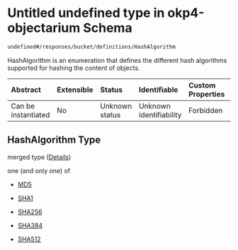# Untitled undefined type in okp4-objectarium Schema

```txt
undefined#/responses/bucket/definitions/HashAlgorithm
```

HashAlgorithm is an enumeration that defines the different hash algorithms supported for hashing the content of objects.

| Abstract            | Extensible | Status         | Identifiable            | Custom Properties | Additional Properties | Access Restrictions | Defined In                                                                     |
| :------------------ | :--------- | :------------- | :---------------------- | :---------------- | :-------------------- | :------------------ | :----------------------------------------------------------------------------- |
| Can be instantiated | No         | Unknown status | Unknown identifiability | Forbidden         | Allowed               | none                | [okp4-objectarium.json\*](schema/okp4-objectarium.json "open original schema") |

## HashAlgorithm Type

merged type ([Details](okp4-objectarium-responses-bucketresponse-definitions-hashalgorithm.md))

one (and only one) of

*   [MD5](okp4-objectarium-responses-bucketresponse-definitions-hashalgorithm-oneof-md5.md "check type definition")

*   [SHA1](okp4-objectarium-responses-bucketresponse-definitions-hashalgorithm-oneof-sha1.md "check type definition")

*   [SHA256](okp4-objectarium-responses-bucketresponse-definitions-hashalgorithm-oneof-sha256.md "check type definition")

*   [SHA384](okp4-objectarium-responses-bucketresponse-definitions-hashalgorithm-oneof-sha384.md "check type definition")

*   [SHA512](okp4-objectarium-responses-bucketresponse-definitions-hashalgorithm-oneof-sha512.md "check type definition")
